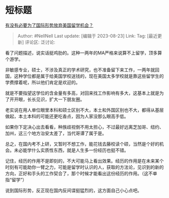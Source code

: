 # 短标题
[有没有必要为了国际形势放弃美国留学机会？](https://www.zhihu.com/question/582167361/answer/3178543085)

> Author: #NellNell
> Last update: [编辑于 2023-08-23]
> Link:
> Tag: [最近更新]
> 评论区:
> 泛讨论:

看了问题描述，说实话挺鸡肋的。这种一两年的MA严格来说算不上留学，顶多算个游学。

非敏感专业，硕士，不涉及真正的学术研究，也不准备留下来工作，一两年就回国，这种学位都是属于给美国学校送钱的，现在美国太多学校就是靠这些留学生的学费撑着呢，所以他们肯定是欢迎的。

就是不要指望这学位的含金量有多高，对回来找工作影响有多大，这基本上就是为了开开眼，长长见识，扩大一下朋友圈。

老实说在用人单位眼里本科和硕士区别不大，本土和外国区别也不大，都得从基层做起，本土本科的可能还更吃香点，因为人家没那么眼高手低。

如果你下定决心出去看看，种族歧视倒不用太担心，不过最好远离芝加哥、纽约、加州，这三个地方治安太差了，当代哥谭了属于是。

总之，在国内考不上研，又暂时不想工作，能花钱去藤校读个硕，当然是个好的机会。未必能学什么实质性东西，就是人生多一份经历也挺不错。

记住，经历的作用不是即刻的，不大可能马上看出效果。经历的作用是在未来某个时刻有可能助你一臂之力，可能是留学时认识的人，获取的方法论，见识到的新的方向，正好和手头的工作契合了，那个时候才能看出这份经历的作用。（这不单指“留学”）

说到国际形势，反正现在国内反间谍挺猛烈的，这方面自己小心点吧。